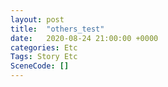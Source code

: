 ```yaml
---
layout: post
title:  "others_test"
date:   2020-08-24 21:00:00 +0000
categories: Etc
Tags: Story Etc
SceneCode: []
---
```

